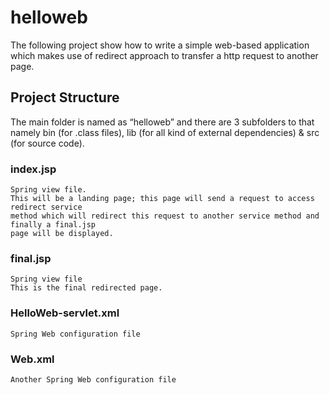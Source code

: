 # helloweb
 The following project show how to write a simple web-based  application
 which makes use of redirect approach to transfer  a http request to another page.


## Project Structure
 The main folder is named as “helloweb” and there are 3  subfolders to that namely bin (for 
 .class files), lib (for all kind of external dependencies) &  src (for source code).



### index.jsp
    Spring view file. 
    This will be a landing page; this page will send a request to access redirect service 
    method which will redirect this request to another service method and finally a final.jsp 
    page will be displayed.

### final.jsp
    Spring view file
    This is the final redirected page.

### HelloWeb-servlet.xml
    Spring Web configuration file 

### Web.xml
    Another Spring Web configuration file


